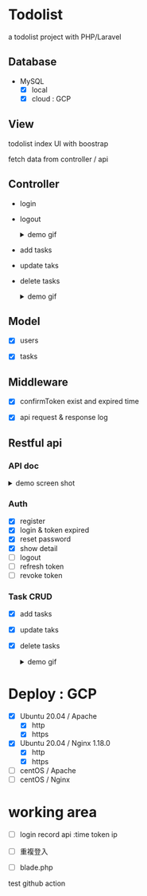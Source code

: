 # Todolist 
a todolist project with PHP/Laravel


##  Database 
- MySQL
    - [x] local
    - [x] cloud : GCP

## View

todolist index UI with boostrap

fetch data from controller / api 

## Controller 

- login 
- logout 

    <details>
    <summary> demo gif </summary>
    <pre><code>

    ![image](https://github.com/kiddchantw/todolistLaravelTest/blob/master/public/loginAndloginout.gif?raw=true)

    </code></pre>   
    </details>


- add tasks 
- update taks
- delete tasks

    <details>
    <summary> demo gif </summary>
    <pre><code>

    ![image](https://github.com/kiddchantw/todolistLaravelTest/blob/master/public/CRUD.gif?raw=true)

    </code></pre>   
    </details>    






## Model 
- [x] users
- [x] tasks


## Middleware 
- [x]  confirmToken exist and expired time
- [x]  api request & response log 


## Restful api

### API doc
<details>
<summary> demo screen shot  </summary>
<pre><code>

![image](https://github.com/kiddchantw/todolistLaravelTest/blob/master/public/apidocImg.png?raw=true)

</code></pre>   
</details>    

### Auth 
- [x] register 
- [x] login & token expired
- [x] reset password
- [x] show detail
- [ ] logout 
- [ ] refresh token 
- [ ] revoke token

### Task CRUD
- [x] add tasks 
- [x] update taks
- [x] delete tasks


    <details>
    <summary> demo gif </summary>
    <pre><code>
    
    ## add : success & error ( id error/ content error)

    ![image](https://github.com/kiddchantw/todolistLaravelTest/blob/master/public/C.gif?raw=true)

    ## update : success & error ( id error )

    ![image](https://github.com/kiddchantw/todolistLaravelTest/blob/master/public/u.gif?raw=true)

    ## delete : success & error ( id error )

    ![image](https://github.com/kiddchantw/todolistLaravelTest/blob/master/public/d.gif?raw=true)

    </code></pre>   
    </details>  


# Deploy : GCP 
- [x] Ubuntu 20.04 / Apache 
    - [x] http
    - [x] https
- [x] Ubuntu 20.04 / Nginx  1.18.0
    - [x] http
    - [x] https
- [ ] centOS / Apache 
- [ ] centOS / Nginx

# working area

- [ ]  login record api :time token ip
- [ ]  重複登入
- [ ]  blade.php


test github action








